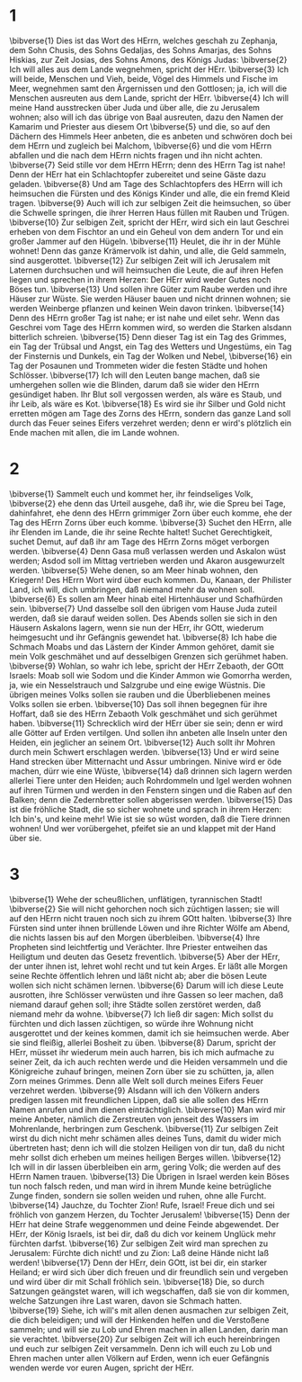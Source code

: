 # 1
\bibverse{1} Dies ist das Wort des HErrn, welches geschah zu Zephanja, dem Sohn Chusis, des Sohns Gedaljas, des Sohns Amarjas, des Sohns Hiskias, zur Zeit Josias, des Sohns Amons, des Königs Judas: \bibverse{2} Ich will alles aus dem Lande wegnehmen, spricht der HErr. \bibverse{3} Ich will beide, Menschen und Vieh, beide, Vögel des Himmels und Fische im Meer, wegnehmen samt den Ärgernissen und den Gottlosen; ja, ich will die Menschen ausreuten aus dem Lande, spricht der HErr. \bibverse{4} Ich will meine Hand ausstrecken über Juda und über alle, die zu Jerusalem wohnen; also will ich das übrige von Baal ausreuten, dazu den Namen der Kamarim und Priester aus diesem Ort \bibverse{5} und die, so auf den Dächern des Himmels Heer anbeten, die es anbeten und schwören doch bei dem HErrn und zugleich bei Malchom, \bibverse{6} und die vom HErrn abfallen und die nach dem HErrn nichts fragen und ihn nicht achten. \bibverse{7} Seid stille vor dem HErrn HErrn; denn des HErrn Tag ist nahe! Denn der HErr hat ein Schlachtopfer zubereitet und seine Gäste dazu geladen. \bibverse{8} Und am Tage des Schlachtopfers des HErrn will ich heimsuchen die Fürsten und des Königs Kinder und alle, die ein fremd Kleid tragen. \bibverse{9} Auch will ich zur selbigen Zeit die heimsuchen, so über die Schwelle springen, die ihrer Herren Haus füllen mit Rauben und Trügen. \bibverse{10} Zur selbigen Zeit, spricht der HErr, wird sich ein laut Geschrei erheben von dem Fischtor an und ein Geheul von dem andern Tor und ein großer Jammer auf den Hügeln. \bibverse{11} Heulet, die ihr in der Mühle wohnet! Denn das ganze Krämervolk ist dahin, und alle, die Geld sammeln, sind ausgerottet. \bibverse{12} Zur selbigen Zeit will ich Jerusalem mit Laternen durchsuchen und will heimsuchen die Leute, die auf ihren Hefen liegen und sprechen in ihrem Herzen: Der HErr wird weder Gutes noch Böses tun. \bibverse{13} Und sollen ihre Güter zum Raube werden und ihre Häuser zur Wüste. Sie werden Häuser bauen und nicht drinnen wohnen; sie werden Weinberge pflanzen und keinen Wein davon trinken. \bibverse{14} Denn des HErrn großer Tag ist nahe; er ist nahe und eilet sehr. Wenn das Geschrei vom Tage des HErrn kommen wird, so werden die Starken alsdann bitterlich schreien. \bibverse{15} Denn dieser Tag ist ein Tag des Grimmes, ein Tag der Trübsal und Angst, ein Tag des Wetters und Ungestüms, ein Tag der Finsternis und Dunkels, ein Tag der Wolken und Nebel, \bibverse{16} ein Tag der Posaunen und Trommeten wider die festen Städte und hohen Schlösser. \bibverse{17} Ich will den Leuten bange machen, daß sie umhergehen sollen wie die Blinden, darum daß sie wider den HErrn gesündiget haben. Ihr Blut soll vergossen werden, als wäre es Staub, und ihr Leib, als wäre es Kot. \bibverse{18} Es wird sie ihr Silber und Gold nicht erretten mögen am Tage des Zorns des HErrn, sondern das ganze Land soll durch das Feuer seines Eifers verzehret werden; denn er wird's plötzlich ein Ende machen mit allen, die im Lande wohnen.

# 2
\bibverse{1} Sammelt euch und kommet her, ihr feindseliges Volk, \bibverse{2} ehe denn das Urteil ausgehe, daß ihr, wie die Spreu bei Tage, dahinfahret, ehe denn des HErrn grimmiger Zorn über euch komme, ehe der Tag des HErrn Zorns über euch komme. \bibverse{3} Suchet den HErrn, alle ihr Elenden im Lande, die ihr seine Rechte haltet! Suchet Gerechtigkeit, suchet Demut, auf daß ihr am Tage des HErrn Zorns möget verborgen werden. \bibverse{4} Denn Gasa muß verlassen werden und Askalon wüst werden; Asdod soll im Mittag vertrieben werden und Akaron ausgewurzelt werden. \bibverse{5} Wehe denen, so am Meer hinab wohnen, den Kriegern! Des HErrn Wort wird über euch kommen. Du, Kanaan, der Philister Land, ich will, dich umbringen, daß niemand mehr da wohnen soll. \bibverse{6} Es sollen am Meer hinab eitel Hirtenhäuser und Schafhürden sein. \bibverse{7} Und dasselbe soll den übrigen vom Hause Juda zuteil werden, daß sie darauf weiden sollen. Des Abends sollen sie sich in den Häusern Askalons lagern, wenn sie nun der HErr, ihr GOtt, wiederum heimgesucht und ihr Gefängnis gewendet hat. \bibverse{8} Ich habe die Schmach Moabs und das Lästern der Kinder Ammon gehöret, damit sie mein Volk geschmähet und auf desselbigen Grenzen sich gerühmet haben. \bibverse{9} Wohlan, so wahr ich lebe, spricht der HErr Zebaoth, der GOtt Israels: Moab soll wie Sodom und die Kinder Ammon wie Gomorrha werden, ja, wie ein Nesselstrauch und Salzgrube und eine ewige Wüstnis. Die übrigen meines Volks sollen sie rauben und die Überbliebenen meines Volks sollen sie erben. \bibverse{10} Das soll ihnen begegnen für ihre Hoffart, daß sie des HErrn Zebaoth Volk geschmähet und sich gerühmet haben. \bibverse{11} Schrecklich wird der HErr über sie sein; denn er wird alle Götter auf Erden vertilgen. Und sollen ihn anbeten alle Inseln unter den Heiden, ein jeglicher an seinem Ort. \bibverse{12} Auch sollt ihr Mohren durch mein Schwert erschlagen werden. \bibverse{13} Und er wird seine Hand strecken über Mitternacht und Assur umbringen. Ninive wird er öde machen, dürr wie eine Wüste, \bibverse{14} daß drinnen sich lagern werden allerlei Tiere unter den Heiden; auch Rohrdommeln und Igel werden wohnen auf ihren Türmen und werden in den Fenstern singen und die Raben auf den Balken; denn die Zedernbretter sollen abgerissen werden. \bibverse{15} Das ist die fröhliche Stadt, die so sicher wohnete und sprach in ihrem Herzen: Ich bin's, und keine mehr! Wie ist sie so wüst worden, daß die Tiere drinnen wohnen! Und wer vorübergehet, pfeifet sie an und klappet mit der Hand über sie.

# 3
\bibverse{1} Wehe der scheußlichen, unflätigen, tyrannischen Stadt! \bibverse{2} Sie will nicht gehorchen noch sich züchtigen lassen; sie will auf den HErrn nicht trauen noch sich zu ihrem GOtt halten. \bibverse{3} Ihre Fürsten sind unter ihnen brüllende Löwen und ihre Richter Wölfe am Abend, die nichts lassen bis auf den Morgen überbleiben. \bibverse{4} Ihre Propheten sind leichtfertig und Verächter. Ihre Priester entweihen das Heiligtum und deuten das Gesetz freventlich. \bibverse{5} Aber der HErr, der unter ihnen ist, lehret wohl recht und tut kein Arges. Er läßt alle Morgen seine Rechte öffentlich lehren und läßt nicht ab; aber die bösen Leute wollen sich nicht schämen lernen. \bibverse{6} Darum will ich diese Leute ausrotten, ihre Schlösser verwüsten und ihre Gassen so leer machen, daß niemand darauf gehen soll; ihre Städte sollen zerstöret werden, daß niemand mehr da wohne. \bibverse{7} Ich ließ dir sagen: Mich sollst du fürchten und dich lassen züchtigen, so würde ihre Wohnung nicht ausgerottet und der keines kommen, damit ich sie heimsuchen werde. Aber sie sind fleißig, allerlei Bosheit zu üben. \bibverse{8} Darum, spricht der HErr, müsset ihr wiederum mein auch harren, bis ich mich aufmache zu seiner Zeit, da ich auch rechten werde und die Heiden versammeln und die Königreiche zuhauf bringen, meinen Zorn über sie zu schütten, ja, allen Zorn meines Grimmes. Denn alle Welt soll durch meines Eifers Feuer verzehret werden. \bibverse{9} Alsdann will ich den Völkern anders predigen lassen mit freundlichen Lippen, daß sie alle sollen des HErrn Namen anrufen und ihm dienen einträchtiglich. \bibverse{10} Man wird mir meine Anbeter, nämlich die Zerstreuten von jenseit des Wassers im Mohrenlande, herbringen zum Geschenk. \bibverse{11} Zur selbigen Zeit wirst du dich nicht mehr schämen alles deines Tuns, damit du wider mich übertreten hast; denn ich will die stolzen Heiligen von dir tun, daß du nicht mehr sollst dich erheben um meines heiligen Berges willen. \bibverse{12} Ich will in dir lassen überbleiben ein arm, gering Volk; die werden auf des HErrn Namen trauen. \bibverse{13} Die Übrigen in Israel werden kein Böses tun noch falsch reden, und man wird in ihrem Munde keine betrügliche Zunge finden, sondern sie sollen weiden und ruhen, ohne alle Furcht. \bibverse{14} Jauchze, du Tochter Zion! Rufe, Israel! Freue dich und sei fröhlich von ganzem Herzen, du Tochter Jerusalem! \bibverse{15} Denn der HErr hat deine Strafe weggenommen und deine Feinde abgewendet. Der HErr, der König Israels, ist bei dir, daß du dich vor keinem Unglück mehr fürchten darfst. \bibverse{16} Zur selbigen Zeit wird man sprechen zu Jerusalem: Fürchte dich nicht! und zu Zion: Laß deine Hände nicht laß werden! \bibverse{17} Denn der HErr, dein GOtt, ist bei dir, ein starker Heiland; er wird sich über dich freuen und dir freundlich sein und vergeben und wird über dir mit Schall fröhlich sein. \bibverse{18} Die, so durch Satzungen geängstet waren, will ich wegschaffen, daß sie von dir kommen, welche Satzungen ihre Last waren, davon sie Schmach hatten. \bibverse{19} Siehe, ich will's mit allen denen ausmachen zur selbigen Zeit, die dich beleidigen; und will der Hinkenden helfen und die Verstoßene sammeln; und will sie zu Lob und Ehren machen in allen Landen, darin man sie verachtet. \bibverse{20} Zur selbigen Zeit will ich euch hereinbringen und euch zur selbigen Zeit versammeln. Denn ich will euch zu Lob und Ehren machen unter allen Völkern auf Erden, wenn ich euer Gefängnis wenden werde vor euren Augen, spricht der HErr.